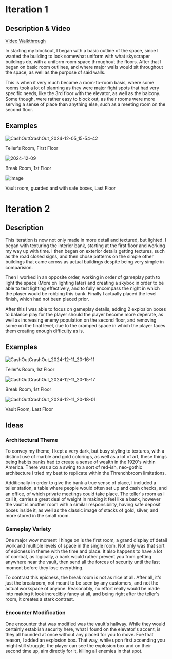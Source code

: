 # Iteration 1

## Description & Video

[Video Walkthrough](https://youtu.be/wZRGpLUp_tc)

In starting my blockout, I began with a basic outline of the space, since I wanted the building to look somewhat uniform with what skyscraper buildings do, with a uniform room space throughout the floors. After that I began on basic room outlines, and where major walls would sit throughout the space, as well as the purpose of said walls.

This is when it very much became a room-to-room basis, where some rooms took a lot of planning as they were major fight spots that had very specific needs, like the 3rd floor with the elevator, as well as the balcony. Some though, were rather easy to block out, as their rooms were more serving a sense of place than anything else, such as a meeting room on the second floor.

## Examples

![CashOutCrashOut_2024-12-05_15-54-42](https://github.com/user-attachments/assets/1cfec6f1-6606-4d01-853f-6b135caccc2e)

Teller's Room, First Floor

![2024-12-09](https://github.com/user-attachments/assets/7690ccc4-7b68-43dc-ad08-5acae61afb13)

Break Room, 1st Floor

![image](https://github.com/user-attachments/assets/91a33390-5021-4d8f-9172-1b21dcb0d3ef)

Vault room, guarded and with safe boxes, Last Floor

# Iteration 2

## Description

This iteration is now not only made in more detail and textured, but lighted. I began with texturing the interior bank, starting at the first floor and working my way up with time. I then began on exterior details getting textures, such as the road closed signs, and then chose patterns on the simple other buildings that came across as actual buildings despite being very simple in comparision.

Then I worked in an opposite order, working in order of gameplay path to light the space (More on lighting later) and creating a skybox in order to be able to test lighting effectively, and to fully encompass the night in which the player would be robbing this bank. Finally I actually placed the level finish, which had not been placed prior.

After this I was able to focus on gameplay details, adding 2 explosion boxes to balance play for the player should the player become more deperate, as well as increasing enemy population on the second floor, and removing some on the final level, due to the cramped space in which the player faces them creating enough difficulty as is.

## Examples

![CashOutCrashOut_2024-12-11_20-16-11](https://github.com/user-attachments/assets/51db31d2-6472-4f1b-b2db-e4108e3ca00c)

Teller's Room, 1st Floor

![CashOutCrashOut_2024-12-11_20-15-17](https://github.com/user-attachments/assets/a57cf710-5bfb-4968-8b69-7cbabfc270e4)

Break Room, 1st Floor

![CashOutCrashOut_2024-12-11_20-18-01](https://github.com/user-attachments/assets/8c0260ad-dc1f-4663-916e-07aeb0b61f17)

Vault Room, Last Floor

## Ideas

### Architectural Theme

To convey my theme, I kept a very dark, but busy styling to textures, with a distinct use of marble and gold colorings, as well as a lot of art, these things being habits banks had to create a sense of wealth in the 1920's within America. There was alco a swing to a sort of red-ish, neo-gothic architecture I tried my best to replicate within the Threnchbroom limitations.

Additionally in order to give the bank a true sense of place, I included a teller station, a table where people would often set up and cash checks, and an office, of which private meetings could take place. The teller's room as I call it, carries a great deal of weight in making it feel like a bank, however the vault is another room with a similar responsibility, having safe deposit boxes inside it, as well as the classic image of stacks of gold, silver, and more stored in the small room.

### Gameplay Variety

One major wow moment I hinge on is the first room, a grand display of detail work and multiple levels of space in the single room. Not only was that sort of epicness in theme with the time and place. It also happens to have a lot of combat, as logically, a bank would rather prevent you from getting anywhere near the vault, then send all the forces of security until the last moment before they lose everything. 

To contrast this epicness, the break room is not as nice at all. After all, it's just the breakroom, not meant to be seen by any customers, and not the actual workspace of anyone. Reasonably, no effort really would be made into making it look incredibly fancy at all, and being right after the teller's room, it creates a stark contrast.

### Encounter Modification
One encounter that was modified was the vault's hallway. While they would certainly establish security here, what I found on the elevator's accent, is they all hounded at once without any placed for you to move. Foe that reason, I added an explosion box. That way, while upon first accending you might still struggle, the player can see the explosion box and on their second time up, aim directly for it, killing all enemies in that spot. 
